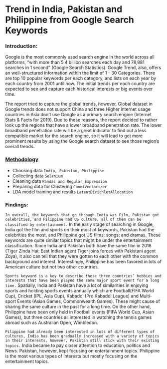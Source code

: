 Trend in India, Pakistan and Philippine from Google Search Keywords
==================================================================

### Introduction:
Google is the most commonly used search engine in the world across all platforms, “with more than 5.4 billion searches each day and 78,881 searches in 1 second" (Google Search Statistics). Google Trend, also, offers an well-structured information within the limit of 1 - 30 Categories. There are top 10 popular keywords per each category, and lists on each year by each country from 2001 until now. The initial trends per each country are expected to see and capture each historical interests or big events over time.

The report tried to capture the global trends, however, Global dataset in Google trends does not support China and three Higher internet usage countries in Asia don’t use Google as a primary search engine (Internet Stats & Facts for 2019). Due to these reasons, the report decided to rather look up the regions that have a lower broadband penetration rate. The lower broadband penetration rate will be a great indicator to find out a less compatible market for the search engine, so it will lead to get more prominent results by using the Google search dataset to see those region’s overall trends.


### [Methodology](https://github.com/rimhoho/Google-Search-Trend-in-India_Pakistan-Philippine/blob/master/Clustering%20Data%20of%20Inia%2C%20Pakistan%20and%20Philippine%20in%20Google%20Trend%20.ipynb)
  * Choosing data `India, Pakistan, Philippine`
  * Collecting data `Selenium`
  * Cleaning data `Pandas and Regular Expression`
  * Preparing data for Clustering `CountVectorizer`
  * LDA model training and results `LatentDirichletAllocation`

### Findings:
`In overall, the keywords that go through India was Film, Pakistan got celebrities, and Pilippine had US culture, all of them can be classified by entertainment.`
In the early stage of searching in Google, India got the film and sports on their most of keywords, Pakistan had the celebrities the most, and Philippine got US films; songs; and dramas. These keywords are quite similar topics that might be under the entertainment classification. Since India and Pakistan both have the same film in 2018 (Tiger Zinda Hai: East Indian agent Tiger joins forces with Pakistani agent Zoya), it also can tell that they were gotten to each other with the common background and interest. Interestingly, Philippine has been favored in lots of American culture but not two other countries.

`Sports keyword is a key to describe these three countries’ hobbies and interests that have been played the same major sport event for a long time.`
Spatially, India and Pakistan have a lot of similarities in enjoying sports and holding sports events annually which are Football(FIFA World Cup), Cricket (IPL, Asia Cup), Kabaddi (Pro Kabaddi League) and Multi-sport Events (Asian Games, Commonwealth Games). These might cause of sharing the same culture in the past for a long time. On the other hand, Philippine have been only held in Football events (FIFA World Cup, Asian Games), but three countries all interested in watching the tennis games abroad such as Australian Open, Wimbledon.  

`Pilippine had already been interested in lots of different types of cultures, India has been gradually increased with a variety of topics in their interests, however, Pakistan still stick with their existing topics.`
India became to pay closer attention to education, politics and News. Pakistan, however, kept focusing on entertainment topics. Philippine is the most various types of interests but mostly focusing on the entertainment topics.
